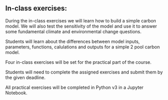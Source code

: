 ## In-class exercises: 

During the in-class exercises we will learn how to build a simple carbon model. We will also test the sensitivity of the model and use it to answer some fundamental climate and environmental change questions.

Students will learn about the differences between model inputs, parameters, functions, calulations and outputs for a simple 2 pool carbon model.

Four in-class exercises will be set for the practical part of the course.

Students will need to complete the assigned exercises and submit them by the given deadline.

All practical exercises will be completed in Python v3 in a Jupyter Notebook.
